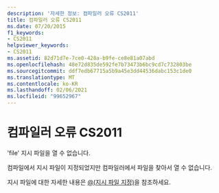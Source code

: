 ```yaml
---
description: '자세한 정보: 컴파일러 오류 CS2011'
title: 컴파일러 오류 CS2011
ms.date: 07/20/2015
f1_keywords:
- CS2011
helpviewer_keywords:
- CS2011
ms.assetid: 82d71d7e-7ce0-428a-b9fe-ce8e81a07abd
ms.openlocfilehash: 48e72d835de592fe7b73473b6bc9cd7c732803be
ms.sourcegitcommit: ddf7edb67715a5b9a45e3dd44536dabc153c1de0
ms.translationtype: MT
ms.contentlocale: ko-KR
ms.lasthandoff: 02/06/2021
ms.locfileid: "99652967"
---
```

# <a name="compiler-error-cs2011"></a>컴파일러 오류 CS2011

'file' 지시 파일을 열 수 없습니다.  
  
 컴파일에서 지시 파일이 지정되었지만 컴파일러에서 파일을 찾아서 열 수 없습니다.  
  
 지시 파일에 대한 자세한 내용은 [@(지시 파일 지정)](../language-reference/compiler-options/response-file-compiler-option.md)을 참조하세요.
